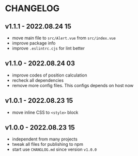 # CHANGELOG

## v1.1.1 - 2022.08.24 15
* move main file to `src/Alert.vue` from `src/index.vue`
* improve package info
* improve `.eslintrc.cjs` for lint better


## v1.1.0 - 2022.08.24 03
* improve codes of position calculation
* recheck all dependencies
* remove more config files. This configs depends on host now


## v1.0.1 - 2022.08.23 15
* move inline CSS to `<style>` block


## v1.0.0 - 2022.08.23 15
* independent from many projects
* tweak all files for publishing to npm
* start use `CHANGLOG.md` since version `v1.0.0`
